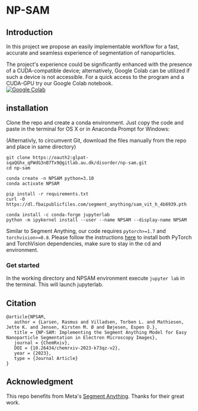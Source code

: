 # NP-SAM

## Introduction

In this project we propose an easily implementable workflow for a fast, accurate and seamless experience of segmentation of nanoparticles.

The project's experience could be significantly enhanced with the presence of a CUDA-compatible device; alternatively, Google Colab can be utilized if such a device is not accessible. For a quick access to the program and a CUDA-GPU try our Google Colab notebook. <br>
[![Google Colab](https://colab.research.google.com/assets/colab-badge.svg)](https://colab.research.google.com/github/TorbenVilladsen/np-sam/blob/main/NPSAM_GoogleColab.ipynb)

## installation

Clone the repo and create a conda environment. Just copy the code and paste in the terminal for OS X or in Anaconda Prompt for Windows:

(Alternativly, to circumvent Git, download the files manually from the repo and place in same directory)

```
git clone https://oauth2:glpat-sqaQGhx_qFWdG3nB7Tx9@gitlab.au.dk/disorder/np-sam.git
cd np-sam

conda create -n NPSAM python=3.10
conda activate NPSAM

pip install -r requirements.txt
curl -O https://dl.fbaipublicfiles.com/segment_anything/sam_vit_h_4b8939.pth

conda install -c conda-forge jupyterlab
python -m ipykernel install --user --name NPSAM --display-name NPSAM
```
Similar to Segment Anything, our code requires `pytorch>=1.7` and `torchvision>=0.8`. Please follow the instructions [here](https://pytorch.org/get-started/locally/) to install both PyTorch and TorchVision dependencies, make sure to stay in the cd and environment. 

### Get started
In the working directory and NPSAM environment execute `jupyter lab` in the terminal. This will launch jupyterlab. 

## Citation
```
@article{NPSAM,
   author = {Larsen, Rasmus and Villadsen, Torben L. and Mathiesen, Jette K. and Jensen, Kirsten M. Ø and Bøjesen, Espen D.},
   title = {NP-SAM: Implementing the Segment Anything Model for Easy Nanoparticle Segmentation in Electron Microscopy Images},
   journal = {ChemRxiv},
   DOI = {10.26434/chemrxiv-2023-k73qz-v2},
   year = {2023},
   type = {Journal Article}
}
```

## Acknowledgment
This repo benefits from Meta's [Segment Anything](https://github.com/facebookresearch/segment-anything). Thanks for their great work.


